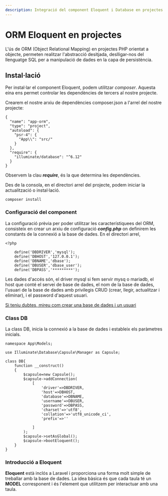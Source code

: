 ```yaml
---
description: Integració del component Eloquent i Database en projectes PHP
---
```


# ORM Eloquent en projectes

L'ús de ORM \(Object Relational Mapping\) en projectes PHP orientat a objecte, permeten realitzar l'abstracció desitjada, deslligar-nos del llenguatge SQL per a manipulació de dades en la capa de persistència.

## Instal·lació

Per instal·lar el component Eloquent, podem utilitzar _composer_. Aquesta eina ens permet controlar les dependències de tercers al nostre projecte.

Crearem el nostre arxiu de dependències composer.json a l'arrel del nostre projecte:

```text
{
  "name": "app-orm",
  "type": "project",
  "autoload": {
    "psr-4": {
      "App\\": "src/"
    }
  },
  "require": {
    "illuminate/database": "^6.12"
  }
}
```

Observem la clau _**require**_, és la que determina les dependències.

Des de la consola, en el directori arrel del projecte, podem iniciar la actualització o instal·lació.

```text
composer install
```

### Configuració del component 

La configuració prèvia per poder utilitzar les característiquees del ORM, consisteix en crear un arxiu de configuració _**config.php**_ on definirem les constants de la connexió a la base de dades. En el directori arrel,

```text
<?php

    define('DBDRIVER','mysql');
    define('DBHOST','127.0.0.1');
    define('DBNAME','dbase');
    define('DBUSER','dbase_user');
    define('DBPASS','*********');
```

Les dades d'accés són, el driver mysql si fem servir mysq o mariadb, el host que conté el servei de base de dades, el nom de la base de dades, l'usuari de la base de dades amb privilegis CRUD \(crear, llegir, actualitzar i eliminar\), i el password d'aquest usuari.

[Si teniu dubtes, mireu com crear una base de dades i un usuari](../apendixs/apendix-crear-base-de-dades-i-usuari-en-docker.md)

### Class DB

La class DB, inicia la connexió a la base de dades i estableix els paràmetres inicials.

```text
namespace App\Models;

use Illuminate\Database\Capsule\Manager as Capsule;

class DB{
    function __construct()
    {
        $capsule=new Capsule();
        $capsule->addConnection(
            [
                'driver'=>DBDRIVER,
                'host'=>DBHOST,
                'database'=>DBNAME,
                'username'=>DBUSER,
                'password'=>DBPASS,
                'charset'=>'utf8',
                'collation'=>'utf8_unicode_ci',
                'prefix'=>''

            ]
        );
        $capsule->setAsGlobal();
        $capsule->bootEloquent();
    }
}

```

### Introducció a Eloquent

**Eloquent** està inclós  a Laravel i proporciona una forma molt simple de treballar amb la base de dades. La idea bàsica és que cada taula té un **MODEL** corresponent i és l'element que utilitzem per interactuar amb una taula.



